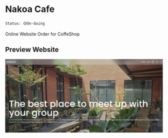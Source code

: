 # Nakoa Cafe
`Status: 🟡On-Going`

Online Website Order for CoffeShop

##

## Preview Website
<!-- Add Image in here -->
<div align="center" > 
<img src="./landing_page.png"
/>
</div>

